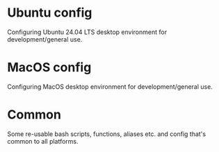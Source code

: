 # Ubuntu config
Configuring Ubuntu 24.04 LTS desktop environment for development/general use.

# MacOS config
Configuring MacOS desktop environment for development/general use.

# Common
Some re-usable bash scripts, functions, aliases etc. and config that's common to all platforms.
